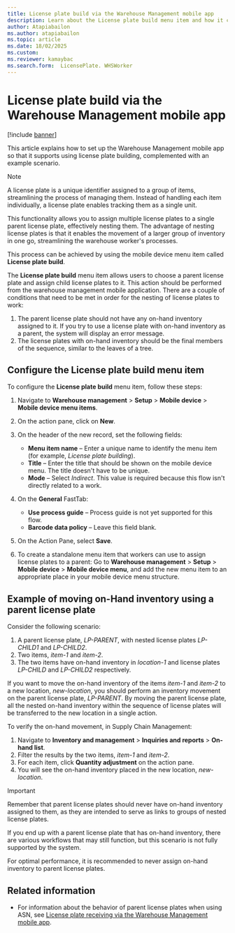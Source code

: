 ```yaml
---
title: License plate build via the Warehouse Management mobile app
description: Learn about the License plate build menu item and how it can streamline warehouse operations by nesting license plates.
author: Atapiabailon
ms.author: atapiabailon
ms.topic: article
ms.date: 18/02/2025
ms.custom:
ms.reviewer: kamaybac
ms.search.form:  LicensePlate. WHSWorker
---
```


# License plate build via the Warehouse Management mobile app

[!include [banner](../includes/banner.md)]

This article explains how to set up the Warehouse Management mobile app so that it supports using license plate building, complemented with an example scenario.

> [!NOTE]
>
> A license plate is a unique identifier assigned to a group of items, streamlining the process of managing them. Instead of handling each item individually, a license plate enables tracking them as a single unit.

This functionality allows you to assign multiple license plates to a single parent license plate, effectively nesting them. The advantage of nesting license plates is that it enables the movement of a larger group of inventory in one go, streamlining the warehouse worker's processes.

This process can be achieved by using the mobile device menu item called **License plate build**.

The **License plate build** menu item allows users to choose a parent license plate and assign child license plates to it. This action should be performed from the warehouse management mobile application. There are a couple of conditions that need to be met in order for the nesting of license plates to work:

1. The parent license plate should not have any on-hand inventory assigned to it. If you try to use a license plate with on-hand inventory as a parent, the system will display an error message.
1. The license plates with on-hand inventory should be the final members of the sequence, similar to the leaves of a tree.

## Configure the License plate build menu item

To configure the **License plate build** menu item, follow these steps:

1. Navigate to **Warehouse management** \> **Setup** \> **Mobile device** \> **Mobile device menu items**.
1. On the action pane, click on **New**.
1. On the header of the new record, set the following fields:

    - **Menu item name** – Enter a unique name to identify the menu item (for example, *License plate building*).
    - **Title** – Enter the title that should be shown on the mobile device menu. The title doesn't have to be unique.
    - **Mode** – Select *Indirect*. This value is required because this flow isn't directly related to a work.

1. On the **General** FastTab:

    - **Use process guide** – Process guide is not yet supported for this flow.
    - **Barcode data policy** – Leave this field blank.

1. On the Action Pane, select **Save**.
1. To create a standalone menu item that workers can use to assign license plates to a parent: Go to **Warehouse management** \> **Setup** \> **Mobile device** \> **Mobile device menu**, and add the new menu item to an appropriate place in your mobile device menu structure.

## Example of moving on-Hand inventory using a parent license plate

Consider the following scenario:
1. A parent license plate, *LP-PARENT*, with nested license plates *LP-CHILD1* and *LP-CHILD2*.
1. Two items, *item-1* and *item-2*.
1. The two items have on-hand inventory in *location-1* and license plates *LP-CHILD* and *LP-CHILD2* respectively.

If you want to move the on-hand inventory of the items *item-1* and *item-2* to a new location, *new-location*, you should perform an inventory movement on the parent license plate, *LP-PARENT*. By moving the parent license plate, all the nested on-hand inventory within the sequence of license plates will be transferred to the new location in a single action.

To verify the on-hand movement, in Supply Chain Management:
1. Navigate to **Inventory and management** \> **Inquiries and reports** \> **On-hand list**.
1. Filter the results by the two items, *item-1* and *item-2*.
1. For each item, click **Quantity adjustment** on the action pane.
1. You will see the on-hand inventory placed in the new location, *new-location*.

> [!IMPORTANT]
>
> Remember that parent license plates should never have on-hand inventory assigned to them, as they are intended to serve as links to groups of nested license plates.
>
> If you end up with a parent license plate that has on-hand inventory, there are various workflows that may still function, but this scenario is not fully supported by the system.
>
> For optimal performance, it is recommended to never assign on-hand inventory to parent license plates.

## Related information
- For information about the behavior of parent license plates when using ASN, see [License plate receiving via the Warehouse Management mobile app](warehousing-mobile-device-app-license-plate-receiving).



